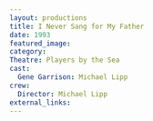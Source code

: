 ```yaml
---
layout: productions
title: I Never Sang for My Father
date: 1993
featured_image: 
category:
Theatre: Players by the Sea
cast:
  Gene Garrison: Michael Lipp
crew:
  Director: Michael Lipp
external_links:
---
```

